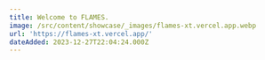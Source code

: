 ```yaml
---
title: Welcome to FLAMES.
image: /src/content/showcase/_images/flames-xt.vercel.app.webp
url: 'https://flames-xt.vercel.app/'
dateAdded: 2023-12-27T22:04:24.000Z
---
```


